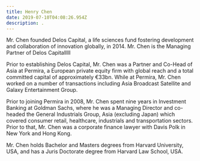 ```yaml
---
title: Henry Chen
date: 2019-07-10T04:08:26.954Z
description: .
---
```

Mr. Chen founded Delos Capital, a life sciences fund fostering development and collaboration of innovation globally, in 2014. Mr. Chen is the Managing Partner of Delos Capitalllll

Prior to establishing Delos Capital, Mr. Chen was a Partner and Co-Head of Asia at Permira, a European private equity firm with global reach and a total committed capital of approximately &euro;33bn. While at Permira, Mr. Chen worked on a number of transactions including Asia Broadcast Satellite and Galaxy Entertainment Group.

Prior to joining Permira in 2008, Mr. Chen spent nine years in Investment Banking at Goldman Sachs, where he was a Managing Director and co-headed the General Industrials Group, Asia (excluding Japan) which covered consumer retail, healthcare, industrials and transportation sectors. Prior to that, Mr. Chen was a corporate finance lawyer with Davis Polk in New York and Hong Kong.

Mr. Chen holds Bachelor and Masters degrees from Harvard University, USA, and has a Juris Doctorate degree from Harvard Law School, USA.
